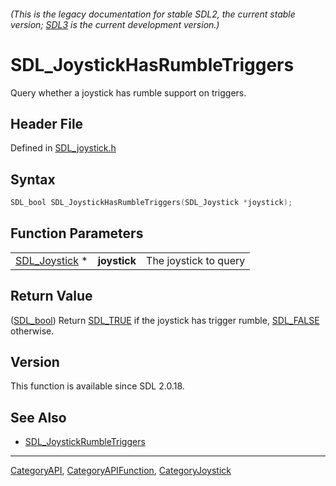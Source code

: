 ###### (This is the legacy documentation for stable SDL2, the current stable version; [SDL3](https://wiki.libsdl.org/SDL3/) is the current development version.)
# SDL_JoystickHasRumbleTriggers

Query whether a joystick has rumble support on triggers.

## Header File

Defined in [SDL_joystick.h](https://github.com/libsdl-org/SDL/blob/SDL2/include/SDL_joystick.h)

## Syntax

```c
SDL_bool SDL_JoystickHasRumbleTriggers(SDL_Joystick *joystick);
```

## Function Parameters

|                                |              |                       |
| ------------------------------ | ------------ | --------------------- |
| [SDL_Joystick](SDL_Joystick) * | **joystick** | The joystick to query |

## Return Value

([SDL_bool](SDL_bool)) Return [SDL_TRUE](SDL_TRUE) if the joystick has
trigger rumble, [SDL_FALSE](SDL_FALSE) otherwise.

## Version

This function is available since SDL 2.0.18.

## See Also

- [SDL_JoystickRumbleTriggers](SDL_JoystickRumbleTriggers)

----
[CategoryAPI](CategoryAPI), [CategoryAPIFunction](CategoryAPIFunction), [CategoryJoystick](CategoryJoystick)

